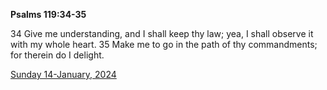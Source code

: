 **Psalms 119:34-35**

34 Give me understanding, and I shall keep thy law; yea, I shall observe it with my whole heart. 35 Make me to go in the path of thy commandments; for therein do I delight.

[Sunday 14-January, 2024](https://getbible.life/kjv/Psalms/119/34-35)
